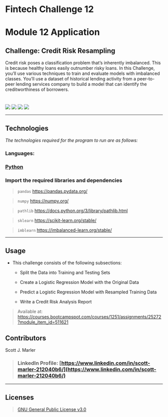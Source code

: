# Fintech Challenge 12
## 


# Module 12 Application

## Challenge: Credit Risk Resampling

Credit risk poses a classification problem that’s inherently imbalanced. This is because healthy loans easily outnumber risky loans. In this Challenge, you’ll use various techniques to train and evaluate models with imbalanced classes. You’ll use a dataset of historical lending activity from a peer-to-peer lending services company to build a model that can identify the creditworthiness of borrowers.


#
[<img src="https://img.shields.io/badge/language-Python-orange.svg?logo=LOGO">](https://www.python.org/)
[<img src="https://img.shields.io/badge/platform-dev-orange.svg?logo=LOGO">](<LINK>)
[<img src="https://img.shields.io/badge/libraries-5-orange.svg?logo=LOGO">](<LINK>)
[<img src="https://img.shields.io/badge/license-GNU General Public License v3.0-blue.svg?logo=LOGO">](COPYING.txt)


---

## Technologies

*The technologies required for the program to run are as follows:*

### Languages:   

### [Python](python.org)

### Import the required libraries and dependencies

>`pandas`           https://pandas.pydata.org/

>`numpy`            https://numpy.org/

>`pathlib`          https://docs.python.org/3/library/pathlib.html

>`sklearn`          https://scikit-learn.org/stable/

>`imblearn`         https://imbalanced-learn.org/stable/












---

## Usage

* This challenge consists of the following subsections:

    * Split the Data into Training and Testing Sets

    * Create a Logistic Regression Model with the Original Data

    * Predict a Logistic Regression Model with Resampled Training Data

    * Write a Credit Risk Analysis Report



>
> Available at:
https://courses.bootcampspot.com/courses/1251/assignments/25272?module_item_id=511621

## Contributors

Scott J. Marler


> ### LinkedIn Profile:     [https://www.linkedin.com/in/scott-marler-212040b6/](https://www.linkedin.com/in/scott-marler-212040b6/)



---

## Licenses

> [GNU General Public License v3.0](COPYING.txt)

